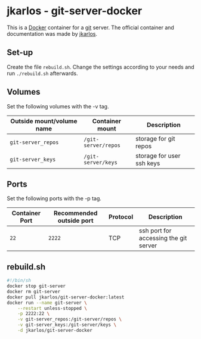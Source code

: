 # jkarlos - git-server-docker

This is a [Docker](/wiki/docker.md) container for a [git](../git.md) server.
The official container and documentation was made by
[jkarlos](https://hub.docker.com/r/jkarlos/git-server-docker).

## Set-up

Create the file `rebuild.sh`.
Change the settings according to your needs and run `./rebuild.sh` afterwards.

## Volumes

Set the following volumes with the -v tag.

| Outside mount/volume name | Container mount     | Description               |
| ------------------------- | ------------------- | ------------------------- |
| `git-server_repos`        | `/git-server/repos` | storage for git repos     |
| `git-server_keys`         | `/git-server/keys`  | storage for user ssh keys |

## Ports

Set the following ports with the -p tag.

| Container Port | Recommended outside port | Protocol | Description                           |
| -------------- | ------------------------ | -------- | ------------------------------------- |
| `22`           | `2222`                   | TCP      | ssh port for accessing the git server |

## rebuild.sh

```sh
#!/bin/sh
docker stop git-server
docker rm git-server
docker pull jkarlos/git-server-docker:latest
docker run --name git-server \
    --restart unless-stopped \
    -p 2222:22 \
    -v git-server_repos:/git-server/repos \
    -v git-server_keys:/git-server/keys \
    -d jkarlos/git-server-docker
```

